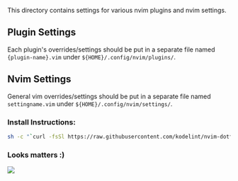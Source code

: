 This directory contains settings for various nvim plugins and nvim settings.

## Plugin Settings
Each plugin's overrides/settings should be put in a separate file named `{plugin-name}.vim` under `${HOME}/.config/nvim/plugins/`.
## Nvim Settings
General vim overrides/settings should be put in a separate file named `settingname.vim` under `${HOME}/.config/nvim/settings/`.

### Install Instructions:
```bash
sh -c "`curl -fsSl https://raw.githubusercontent.com/kodelint/nvim-dotfiles/master/install_nvim.sh`"
```

### Looks matters :)

  <img src=https://i.imgur.com/hgaLnXY.jpg>

